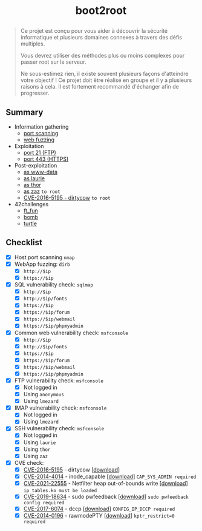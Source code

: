 # <p align="center">boot2root</p>
> Ce projet est conçu pour vous aider à découvrir la sécurité informatique et plusieurs domaines connexes à travers des défis multiples.
>
> Vous devrez utiliser des méthodes plus ou moins complexes pour passer root sur le serveur.
>
> Ne sous-estimez rien, il existe souvent plusieurs façons d'atteindre votre objectif ! Ce projet doit être réalisé en groupe et il y a plusieurs raisons à cela. Il est fortement recommandé d'échanger afin de progresser.

## Summary
- Information gathering
    * [port scanning](/1-information-gathering/nmap.md)
    * [web fuzzing](/1-information-gathering/dirb.md)
- Exploitation
    * [port 21 (FTP)](/2-exploitation/ftp.md)
    * [port 443 (HTTPS)](/2-exploitation/https.md)
- Post-exploitation
    * [as www-data](/3-post-exploitation/www-data.md)
    * [as laurie](/3-post-exploitation/laurie.md)
    * [as thor](/3-post-exploitation/thor.md)
    * [as zaz](/3-post-exploitation/zaz.md) `to root`
    * [CVE-2016-5195 - dirtycow](/3-post-exploitation/dirtycow.md) `to root`
- 42challenges
    * [ft_fun](/42challenges/ft_fun.md)
    * [bomb](/42challenges/bomb.md)
    * [turtle](/42challenges/turtle.md)

## Checklist
- [x] Host port scanning `nmap`
- [x] WebApp fuzzing: `dirb`
    * [x] `http://$ip`
    * [x] `https://$ip`
- [x] SQL vulnerability check: `sqlmap`
    * [x] `http://$ip`
    * [x] `http://$ip/fonts`
    * [x] `https://$ip`
    * [x] `https://$ip/forum`
    * [x] `https://$ip/webmail`
    * [x] `https://$ip/phpmyadmin`
- [x] Common web vulnerability check: `msfconsole`
    * [x] `http://$ip`
    * [x] `http://$ip/fonts`
    * [x] `https://$ip`
    * [x] `https://$ip/forum`
    * [x] `https://$ip/webmail`
    * [x] `https://$ip/phpmyadmin`
- [x] FTP vulnerability check: `msfconsole`
    * [x] Not logged in
    * [x] Using `anonymous`
    * [x] Using `lmezard`
- [x] IMAP vulnerability check: `msfconsole`
    * [x] Not logged in
    * [x] Using `lmezard`
- [x] SSH vulnerability check: `msfconsole`
    * [x] Not logged in
    * [x] Using `laurie`
    * [x] Using `thor`
    * [x] Using `zaz`
- [x] CVE check:
    * [x] [CVE-2016-5195](https://github.com/dirtycow/dirtycow.github.io/wiki/VulnerabilityDetails) - dirtycow [[download](https://www.exploit-db.com/download/40839)]
    * [x] [CVE-2014-4014](http://www.openwall.com/lists/oss-security/2014/06/10/4) - inode_capable [[download](https://www.exploit-db.com/download/33824)] `CAP_SYS_ADMIN required`
    * [x] [CVE-2021-22555](https://github.com/google/security-research/blob/master/pocs/linux/cve-2021-22555/exploit.c) - Netfilter heap out-of-bounds write [[download](https://raw.githubusercontent.com/google/security-research/master/pocs/linux/cve-2021-22555/exploit.c)] `ip_tables.ko must be loaded`
    * [x] [CVE-2019-18634](https://dylankatz.com/Analysis-of-CVE-2019-18634/) - sudo pwfeedback [[download](https://github.com/saleemrashid/sudo-cve-2019-18634/raw/master/exploit.c)] `sudo pwfeedback config required`
    * [x] [CVE-2017-6074](http://www.openwall.com/lists/oss-security/2017/02/22/3) - dccp [[download](https://www.exploit-db.com/download/41458)] `CONFIG_IP_DCCP required`
    * [x] [CVE-2014-0196](http://blog.includesecurity.com/2014/06/exploit-walkthrough-cve-2014-0196-pty-kernel-race-condition.html) - rawmodePTY [[download](https://www.exploit-db.com/download/33516)] `kptr_restrict=0 required`
